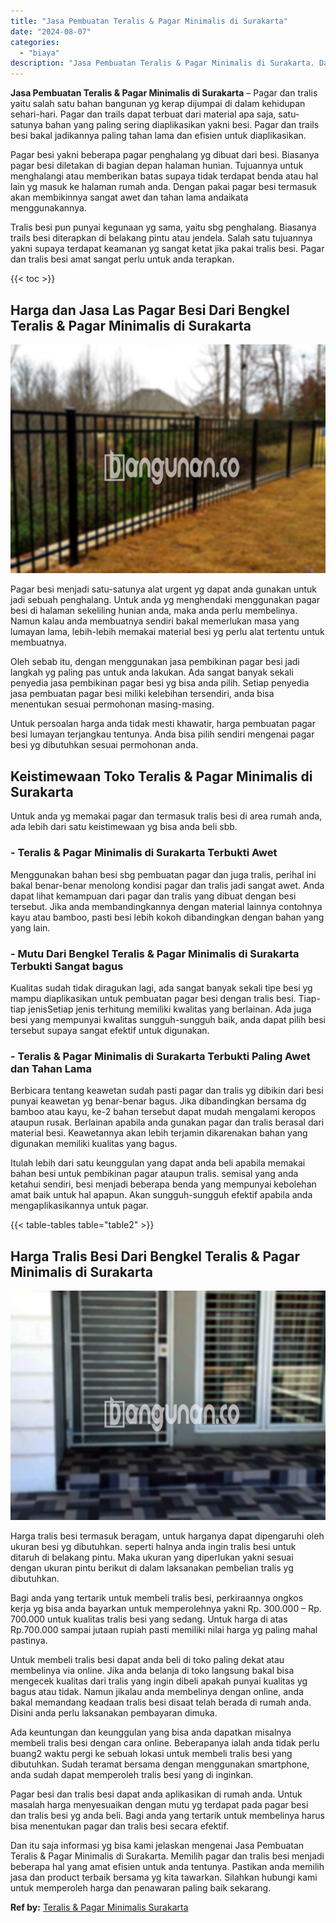 ```yaml
---
title: "Jasa Pembuatan Teralis & Pagar Minimalis di Surakarta"
date: "2024-08-07"
categories: 
  - "biaya"
description: "Jasa Pembuatan Teralis & Pagar Minimalis di Surakarta. Dan itu saja informasi yg bisa kami jelaskan mengenai Jasa Pembuatan Teralis & Pagar Minimalis di Sura..."
---
```


**Jasa Pembuatan Teralis & Pagar Minimalis di Surakarta** – Pagar dan tralis yaitu salah satu bahan bangunan yg kerap dijumpai di dalam kehidupan sehari-hari. Pagar dan trails dapat terbuat dari material apa saja, satu-satunya bahan yang paling sering diaplikasikan yakni besi. Pagar dan trails besi bakal jadikannya paling tahan lama dan efisien untuk diaplikasikan.

Pagar besi yakni beberapa pagar penghalang yg dibuat dari besi. Biasanya pagar besi diletakan di bagian depan halaman hunian. Tujuannya untuk menghalangi atau memberikan batas supaya tidak terdapat benda atau hal lain yg masuk ke halaman rumah anda. Dengan pakai pagar besi termasuk akan membikinnya sangat awet dan tahan lama andaikata menggunakannya.

Tralis besi pun punyai kegunaan yg sama, yaitu sbg penghalang. Biasanya trails besi diterapkan di belakang pintu atau jendela. Salah satu tujuannya yakni supaya terdapat keamanan yg sangat ketat jika pakai tralis besi. Pagar dan tralis besi amat sangat perlu untuk anda terapkan.

{{< toc >}}

## Harga dan Jasa Las Pagar Besi Dari Bengkel Teralis & Pagar Minimalis di Surakarta

![Jasa Pembuatan Teralis & Pagar Minimalis di Surakarta](/images/pagar-minimalis-murah-20.png)

Pagar besi menjadi satu-satunya alat urgent yg dapat anda gunakan untuk jadi sebuah penghalang. Untuk anda yg menghendaki menggunakan pagar besi di halaman sekeliling hunian anda, maka anda perlu membelinya. Namun kalau anda membuatnya sendiri bakal memerlukan masa yang lumayan lama, lebih-lebih memakai material besi yg perlu alat tertentu untuk membuatnya.

Oleh sebab itu, dengan menggunakan jasa pembikinan pagar besi jadi langkah yg paling pas untuk anda lakukan. Ada sangat banyak sekali penyedia jasa pembikinan pagar besi yg bisa anda pilih. Setiap penyedia jasa pembuatan pagar besi miliki kelebihan tersendiri, anda bisa menentukan sesuai permohonan masing-masing.

Untuk persoalan harga anda tidak mesti khawatir, harga pembuatan pagar besi lumayan terjangkau tentunya. Anda bisa pilih sendiri mengenai pagar besi yg dibutuhkan sesuai permohonan anda.

## Keistimewaan Toko Teralis & Pagar Minimalis di Surakarta

Untuk anda yg memakai pagar dan termasuk tralis besi di area rumah anda, ada lebih dari satu keistimewaan yg bisa anda beli sbb.

### \- Teralis & Pagar Minimalis di Surakarta Terbukti Awet

Menggunakan bahan besi sbg pembuatan pagar dan juga tralis, perihal ini bakal benar-benar menolong kondisi pagar dan tralis jadi sangat awet. Anda dapat lihat kemampuan dari pagar dan tralis yang dibuat dengan besi tersebut. Jika anda membandingkannya dengan material lainnya contohnya kayu atau bamboo, pasti besi lebih kokoh dibandingkan dengan bahan yang yang lain.

### \- Mutu Dari Bengkel Teralis & Pagar Minimalis di Surakarta Terbukti Sangat bagus

Kualitas sudah tidak diragukan lagi, ada sangat banyak sekali tipe besi yg mampu diaplikasikan untuk pembuatan pagar besi dengan tralis besi. Tiap-tiap jenisSetiap jenis terhitung memiliki kwalitas yang berlainan. Ada juga besi yang mempunyai kwalitas sungguh-sungguh baik, anda dapat pilih besi tersebut supaya sangat efektif untuk digunakan.

### \- Teralis & Pagar Minimalis di Surakarta Terbukti Paling Awet dan Tahan Lama

Berbicara tentang keawetan sudah pasti pagar dan tralis yg dibikin dari besi punyai keawetan yg benar-benar bagus. Jika dibandingkan bersama dg bamboo atau kayu, ke-2 bahan tersebut dapat mudah mengalami keropos ataupun rusak. Berlainan apabila anda gunakan pagar dan tralis berasal dari material besi. Keawetannya akan lebih terjamin dikarenakan bahan yang digunakan memiliki kualitas yang bagus.

Itulah lebih dari satu keunggulan yang dapat anda beli apabila memakai bahan besi untuk pembikinan pagar ataupun tralis. semisal yang anda ketahui sendiri, besi menjadi beberapa benda yang mempunyai kebolehan amat baik untuk hal apapun. Akan sungguh-sungguh efektif apabila anda mengaplikasikannya untuk pagar.

{{< table-tables table="table2" >}}

## Harga Tralis Besi Dari Bengkel Teralis & Pagar Minimalis di Surakarta

![Jasa Pembuatan Teralis & Pagar Minimalis di Surakarta](/images/teralis-minimalis-murah-09.png)

Harga tralis besi termasuk beragam, untuk harganya dapat dipengaruhi oleh ukuran besi yg dibutuhkan. seperti halnya anda ingin tralis besi untuk ditaruh di belakang pintu. Maka ukuran yang diperlukan yakni sesuai dengan ukuran pintu berikut di dalam laksanakan pembelian tralis yg dibutuhkan.

Bagi anda yang tertarik untuk membeli tralis besi, perkiraannya ongkos kerja yg bisa anda bayarkan untuk memperolehnya yakni Rp. 300.000 – Rp. 700.000 untuk kualitas tralis besi yang sedang. Untuk harga di atas Rp.700.000 sampai jutaan rupiah pasti memiliki nilai harga yg paling mahal pastinya.

Untuk membeli tralis besi dapat anda beli di toko paling dekat atau membelinya via online. Jika anda belanja di toko langsung bakal bisa mengecek kualitas dari tralis yang ingin dibeli apakah punyai kualitas yg bagus atau tidak. Namun jikalau anda membelinya dengan online, anda bakal memandang keadaan tralis besi disaat telah berada di rumah anda. Disini anda perlu laksanakan pembayaran dimuka.

Ada keuntungan dan keunggulan yang bisa anda dapatkan misalnya membeli tralis besi dengan cara online. Beberapanya ialah anda tidak perlu buang2 waktu pergi ke sebuah lokasi untuk membeli tralis besi yang dibutuhkan. Sudah teramat bersama dengan menggunakan smartphone, anda sudah dapat memperoleh tralis besi yang di inginkan.

Pagar besi dan tralis besi dapat anda aplikasikan di rumah anda. Untuk masalah harga menyesuaikan dengan mutu yg terdapat pada pagar besi dan tralis besi yg anda beli. Bagi anda yang tertarik untuk membelinya harus bisa menentukan pagar dan tralis besi secara efektif.

Dan itu saja informasi yg bisa kami jelaskan mengenai Jasa Pembuatan Teralis & Pagar Minimalis di Surakarta. Memilih pagar dan tralis besi menjadi beberapa hal yang amat efisien untuk anda tentunya. Pastikan anda memilih jasa dan product terbaik bersama yg kita tawarkan. Silahkan hubungi kami untuk memperoleh harga dan penawaran paling baik sekarang.

**Ref by:** [Teralis & Pagar Minimalis Surakarta](https://id.wikipedia.org/wiki/Teralis)
